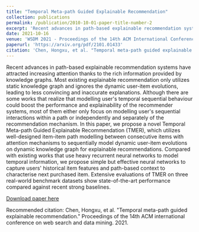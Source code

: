 ```yaml
---
title: "Temporal Meta-path Guided Explainable Recommendation"
collection: publications
permalink: /publication/2010-10-01-paper-title-number-2
excerpt: 'Recent advances in path-based explainable recommendation systems have attracted increasing attention thanks to the rich information provided by knowledge graphs. Most existing explainable recommendation only utilizes static knowledge graph and ignores the dynamic user-item evolutions, leading to less convincing and inaccurate explanations. Although there are some works that realize that modelling user's temporal sequential behaviour could boost the performance and explainability of the recommender systems, most of them either only focus on modelling user's sequential interactions within a path or independently and separately of the recommendation mechanism. In this paper, we propose a novel Temporal Meta-path Guided Explainable Recommendation (TMER), which utilizes well-designed item-item path modelling between consecutive items with attention mechanisms to sequentially model dynamic user-item evolutions on dynamic knowledge graph for explainable recommendations. Compared with existing works that use heavy recurrent neural networks to model temporal information, we propose simple but effective neural networks to capture users' historical item features and path-based context to characterise next purchased item. Extensive evaluations of TMER on three real-world benchmark datasets show state-of-the-art performance compared against recent strong baselines.'
date: 2021-10-16
venue: 'WSDM 2021 - Proceedings of the 14th ACM International Conference on Web Search and Data Mining'
paperurl: 'https://arxiv.org/pdf/2101.01433'
citation: 'Chen, Hongxu, et al. "Temporal meta-path guided explainable recommendation." Proceedings of the 14th ACM international conference on web search and data mining. 2021.'
---
```


Recent advances in path-based explainable recommendation systems have attracted increasing attention thanks to the rich information provided by knowledge graphs. Most existing explainable recommendation only utilizes static knowledge graph and ignores the dynamic user-item evolutions, leading to less convincing and inaccurate explanations. Although there are some works that realize that modelling user's temporal sequential behaviour could boost the performance and explainability of the recommender systems, most of them either only focus on modelling user's sequential interactions within a path or independently and separately of the recommendation mechanism. In this paper, we propose a novel Temporal Meta-path Guided Explainable Recommendation (TMER), which utilizes well-designed item-item path modelling between consecutive items with attention mechanisms to sequentially model dynamic user-item evolutions on dynamic knowledge graph for explainable recommendations. Compared with existing works that use heavy recurrent neural networks to model temporal information, we propose simple but effective neural networks to capture users' historical item features and path-based context to characterise next purchased item. Extensive evaluations of TMER on three real-world benchmark datasets show state-of-the-art performance compared against recent strong baselines.

[Download paper here](https://arxiv.org/pdf/2101.01433)

Recommended citation: Chen, Hongxu, et al. "Temporal meta-path guided explainable recommendation." Proceedings of the 14th ACM international conference on web search and data mining. 2021.
